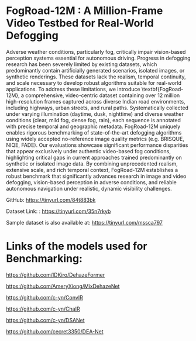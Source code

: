 # FogRoad-12M : A Million-Frame Video Testbed for  Real-World Defogging

Adverse weather conditions, particularly fog, critically impair vision-based perception systems essential for autonomous driving. Progress in defogging research has been severely limited by existing datasets, which predominantly contain artificially generated scenarios, isolated images, or synthetic renderings. These datasets lack the realism, temporal continuity, and scale necessary to develop robust algorithms suitable for real-world applications. To address these limitations, we introduce \textbf{FogRoad-12M}, a comprehensive, video-centric dataset containing over 12 million high-resolution frames captured across diverse Indian road environments, including highways, urban streets, and rural paths. Systematically collected under varying illumination (daytime, dusk, nighttime) and diverse weather conditions (clear, mild fog, dense fog, rain), each sequence is annotated with precise temporal and geographic metadata. FogRoad-12M uniquely enables rigorous benchmarking of state-of-the-art defogging algorithms using widely accepted no-reference image quality metrics (e.g. BRISQUE, NIQE, FADE). Our evaluations showcase significant performance disparities that appear exclusively under authentic video-based fog conditions, highlighting critical gaps in current approaches trained predominantly on synthetic or isolated image data. By combining unprecedented realism, extensive scale, and rich temporal context, FogRoad-12M establishes a robust benchmark that significantly advances research in image and video defogging, vision-based perception in adverse conditions, and reliable autonomous navigation under realistic, dynamic visibility challenges.


GitHub: https://tinyurl.com/84t883bk

Dataset Link: : https://tinyurl.com/35n7rkyb

Sample dataset is also available at: https://tinyurl.com/mssca797






# Links of the models used for Benchmarking:

https://github.com/IDKiro/DehazeFormer

https://github.com/AmeryXiong/MixDehazeNet

https://github.com/c-yn/ConvIR

https://github.com/c-yn/ChaIR

https://github.com/c-yn/DSANet

https://github.com/cecret3350/DEA-Net



